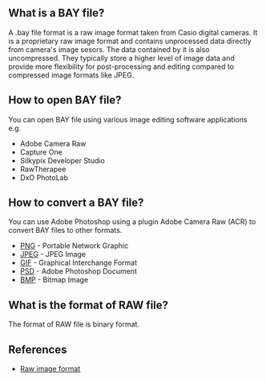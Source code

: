 ## What is a BAY file?

A .bay file format is a raw image format taken from Casio digital cameras. It is a proprietary raw image format and contains unprocessed data directly from camera's image sesors.  The data contained by it is also uncompressed. They typically store a higher level of image data and provide more flexibility for post-processing and editing compared to compressed image formats like JPEG.

## How to open BAY file?

You can open BAY file using various image editing software applications e.g.

- Adobe Camera Raw
- Capture One
- Silkypix Developer Studio
- RawTherapee
- DxO PhotoLab

## How to convert a BAY file?

You can use Adobe Photoshop using a plugin Adobe Camera Raw (ACR) to convert BAY files to other formats.

- [PNG](/image/png/) - Portable Network Graphic
- [JPEG](/image/jpeg/) - JPEG Image
- [GIF](/image/gif/) - Graphical Interchange Format
- [PSD](/image/psd/) - Adobe Photoshop Document
- [BMP](/image/bmp/) - Bitmap Image

## What is the format of RAW file?

The format of RAW file is binary format.

## References
* [Raw image format](https://en.wikipedia.org/wiki/Raw_image_format)
